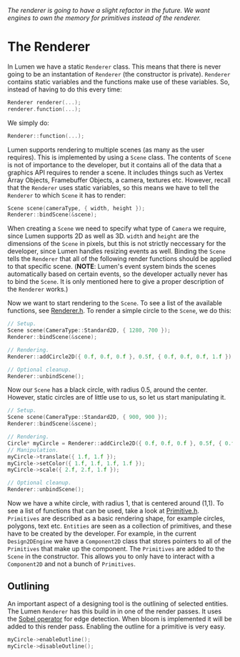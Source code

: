 *The renderer is going to have a slight refactor in the future.  We want engines to own the memory for primitives instead of the renderer.*

# The Renderer

In Lumen we have a static `Renderer` class.  This means that there is never going to be an instantation of `Renderer` (the constructor is private).  `Renderer` contains static variables and the functions make use of these variables.  So, instead of having to do this every time:

```C++
Renderer renderer(...);
renderer.function(...);
```

We simply do:

```C++
Renderer::function(...);
```

Lumen supports rendering to multiple scenes (as many as the user requires).  This is implemented by using a `Scene` class.  The contents of `Scene` is not of importance to the developer, but it contains all of the data that a graphics API requires to render a scene.  It includes things such as Vertex Array Objects, Framebuffer Objects, a camera, textures etc.  However, recall that the `Renderer` uses static variables, so this means we have to tell the `Renderer` to which `Scene` it has to render:

```C++
Scene scene(cameraType, { width, height });
Renderer::bindScene(&scene);
```

When creating a `Scene` we need to specify what type of `Camera` we require, since Lumen supports 2D as well as 3D.  `width` and `height` are the dimensions of the `Scene` in pixels, but this is not strictly neccessary for the developer, since Lumen handles resizing events as well.  Binding the `Scene` tells the `Renderer` that all of the following render functions should be applied to that specific scene.  (**NOTE**:  Lumen's event system binds the scenes automatically based on certain events, so the developer actually never has to bind the `Scene`.  It is only mentioned here to give a proper description of the `Renderer` works.)

Now we want to start rendering to the `Scene`.  To see a list of the available functions, see [Renderer.h](https://github.com/AlexEnerdyne/Lumen/blob/Main/ElecDev_Graphics_Application/Source/Graphics/OpenGL/Renderer/RendererGL.h).  To render a simple circle to the `Scene`, we do this:

```C++
// Setup.
Scene scene(CameraType::Standard2D, { 1280, 700 });
Renderer::bindScene(&scene);

// Rendering.
Renderer::addCircle2D({ 0.f, 0.f, 0.f }, 0.5f, { 0.f, 0.f, 0.f, 1.f });

// Optional cleanup.
Renderer::unbindScene();
```

Now our `Scene` has a black circle, with radius 0.5, around the center.  However, static circles are of little use to us, so let us start manipulating it.

```C++
// Setup.
Scene scene(CameraType::Standard2D, { 900, 900 });
Renderer::bindScene(&scene);

// Rendering.
Circle* myCircle = Renderer::addCircle2D({ 0.f, 0.f, 0.f }, 0.5f, { 0.f, 0.f, 0.f, 1.f });
// Manipulation.
myCircle->translate({ 1.f, 1.f });
myCircle->setColor({ 1.f, 1.f, 1.f, 1.f });
myCircle->scale({ 2.f, 2.f, 1.f });

// Optional cleanup.
Renderer::unbindScene();
```

Now we have a white circle, with radius 1, that is centered around (1,1).  To see a list of functions that can be used, take a look at [Primitive.h](https://github.com/AlexEnerdyne/Lumen/blob/Main/ElecDev_Graphics_Application/Source/Graphics/OpenGL/Primitives/Primitive.h).  `Primitives` are described as a basic rendering shape, for example circles, polygons, text etc.  `Entities` are seen as a collection of primitives, and these have to be created by the developer.  For example, in the current `Design2DEngine` we have a `Component2D` class that stores pointers to all of the `Primitives` that make up the component.  The `Primitives` are added to the `Scene` in the constructor.  This allows you to only have to interact with a `Component2D` and not a bunch of `Primitives`.

## Outlining

An important aspect of a designing tool is the outlining of selected entities.  The Lumen `Renderer` has this build in in one of the render passes.  It uses the [Sobel operator](https://en.wikipedia.org/wiki/Sobel_operator) for edge detection.  When bloom is implemented it will be added to this render pass.  Enabling the outline for a primitive is very easy.

```C++
myCircle->enableOutline();
myCircle->disableOutline();
```
